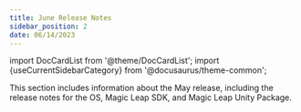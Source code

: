 ```yaml
---
title: June Release Notes
sidebar_position: 2
date: 06/14/2023
---
```


import DocCardList from '@theme/DocCardList';
import {useCurrentSidebarCategory} from '@docusaurus/theme-common';

This section includes information about the May release, including the release notes for the OS, Magic Leap SDK, and Magic Leap Unity Package.

<DocCardList items={useCurrentSidebarCategory().items}/>
